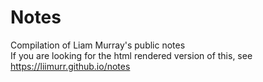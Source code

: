 # Notes

Compilation of Liam Murray's public notes  
If you are looking for the html rendered version of this, see https://liimurr.github.io/notes